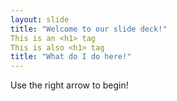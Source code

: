 ```yaml
---
layout: slide
title: "Welcome to our slide deck!"
This is an <h1> tag
This is also <h1> tag
title: "What do I do here!"
---
```


Use the right arrow to begin!
